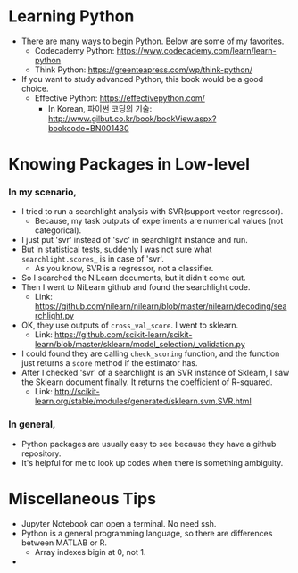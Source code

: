 # Learning Python
* There are many ways to begin Python. Below are some of my favorites.
  * Codecademy Python: https://www.codecademy.com/learn/learn-python
  * Think Python: https://greenteapress.com/wp/think-python/
* If you want to study advanced Python, this book would be a good choice.
  * Effective Python: https://effectivepython.com/
    * In Korean, 파이썬 코딩의 기술: http://www.gilbut.co.kr/book/bookView.aspx?bookcode=BN001430

# Knowing Packages in Low-level
### In my scenario,
* I tried to run a searchlight analysis with SVR(support vector regressor). 
  * Because, my task outputs of experiments are numerical values (not categorical).
* I just put 'svr' instead of 'svc' in searchlight instance and run.
* But in statistical tests, suddenly I was not sure what `searchlight.scores_` is in case of 'svr'.
  * As you know, SVR is a regressor, not a classifier.
* So I searched the NiLearn documents, but it didn't come out.
* Then I went to NiLearn github and found the searchlight code.
  * Link: https://github.com/nilearn/nilearn/blob/master/nilearn/decoding/searchlight.py
* OK, they use outputs of `cross_val_score`. I went to sklearn.
  * Link: https://github.com/scikit-learn/scikit-learn/blob/master/sklearn/model_selection/_validation.py
* I could found they are calling `check_scoring` function, and the function just returns a `score` method if the estimator has.
* After I checked 'svr' of a searchlight is an SVR instance of Sklearn, I saw the Sklearn document finally. It returns the coefficient of R-squared.
  * Link: http://scikit-learn.org/stable/modules/generated/sklearn.svm.SVR.html

### In general,
* Python packages are usually easy to see because they have a github repository.
* It's helpful for me to look up codes when there is something ambiguity.

# Miscellaneous Tips
* Jupyter Notebook can open a terminal. No need ssh.
* Python is a general programming language, so there are differences between MATLAB or R.
  * Array indexes bigin at 0, not 1.
* 